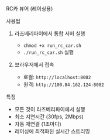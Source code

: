 RC카 뷰어 (레이싱용)

사용법
1) 라즈베리파이에서 통합 서버 실행
   - `chmod +x run_rc_car.sh`
   - `./run_rc_car.sh` 실행

2) 브라우저에서 접속
   - 로컬: `http://localhost:8082`
   - 원격: `http://100.84.162.124:8082`

특징
- 모든 것이 라즈베리파이에서 실행
- 최소 지연시간 (30fps, 2Mbps)
- 자동 재연결 (1초마다)
- 레이싱에 최적화된 실시간 스트리밍
